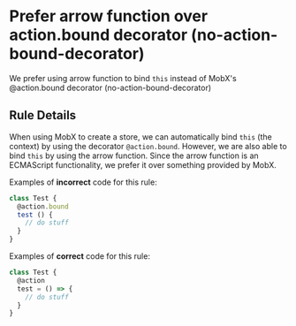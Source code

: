 # Prefer arrow function over action.bound decorator (no-action-bound-decorator)

We prefer using arrow function to bind `this` instead of MobX&#39;s @action.bound decorator (no-action-bound-decorator)

## Rule Details

When using MobX to create a store, we can automatically bind `this` (the
context) by using the decorator `@action.bound`. However, we are also
able to bind `this` by using the arrow function. Since the arrow
function is an ECMAScript functionality, we prefer it over something
provided by MobX.

Examples of **incorrect** code for this rule:

```js
class Test {
  @action.bound
  test () {
    // do stuff
  }
}

```

Examples of **correct** code for this rule:

```js
class Test {
  @action
  test = () => {
    // do stuff
  }
}
```

